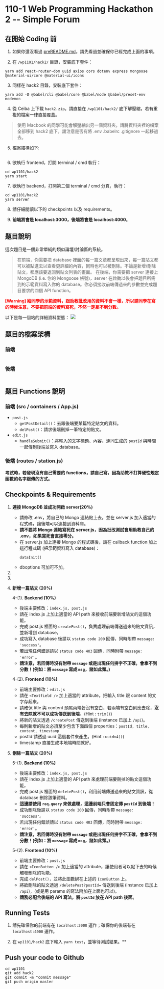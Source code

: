 # 110-1 Web Programming Hackathon 2 -- Simple Forum

## 在開始 Coding 前

1. 如果你還沒看過 [preREADME.md](https://hackmd.io/@UTZnTlSqR46n46iMn1U_lQ/H1b03gV_d)，請先看過並確保你已經完成上面的事項。

2. 在 `/wp1101/hack2/` 目錄，安裝底下套件：
```
yarn add react-router-dom uuid axios cors dotenv express mongoose @material-ui/core @material-ui/icons
```
3. 同樣在 hack2 目錄，安裝底下套件：
```
yarn add -D @babel/cli @babel/core @babel/node @babel/preset-env nodemon
``` 

4. 從 Ceiba 上下載 `hack2.zip`。請直接在 `/wp1101/hack2/` 底下解壓縮，若有重複的檔案一律直接覆蓋。
> 使用 Macbook 的同學可能會解壓縮出另一個資料夾，請將資料夾裡的檔案全部移到 hack2 底下，請注意是否有將 .env .babelrc .gitignore 一起移過去。

5. 檔案結構如下:
```

```
6. 欲執行 frontend，打開 terminal / cmd 執行：
```
cd wp1101/hack2
yarn start
```
7. 欲執行 backend，打開第二個 terminal / cmd 分頁，執行：
```
cd wp1101/hack2
yarn server
```

8. 請仔細閱讀以下的 checkpoints 以及 requirements。

9. **前端將會是 localhost:3000，後端將會是 localhost:4000**。

## 題目說明
這次題目是一個非常單純的類似論壇/討論區的系統。

> 在前端，你需要把 database 裡面的每一篇文章都呈現出來，每一篇貼文都可以被點進去以查看更詳細的內容，同時也可以被刪除。不論是新增/刪除貼文，都應該要返回到貼文列表的畫面。
> 在後端，你需要把 server 連接上 MongoDB (i.e. 你的 Mongoose 帳號)，server 在啟動以後會把題目所需到的示範資料寫入你的 database。你必須接收前端傳過來的參數並完成題目要求的四個 API function。

**<span style="color:red">[Warning] 給同學的示範資料，跟助教批改用的資料不會一樣，所以請同學在寫的時候注意，不要把前端的資料寫死，不然一定拿不到分數。</span>**

以下是每一個站的詳細資料型態：
![](https://i.imgur.com/jJZSP7v.png)

## 題目的檔案架構
### 前端
![]()

### 後端
![]()

## 題目 Functions 說明
### 前端 (src / containers / App.js)
* `post.js`
    * `getPostDetail()`：去跟後端要某篇特定貼文的資料。
    * `delPost()`：請求後端刪掉一筆特定的貼文。
* `edit.js`
    * `handleSubmit()`：將輸入的文字標題、內容，連同生成的 `postId` 與時間一起傳到後端並寫入 database。

### 後端 (routes / station.js)


**考試時，若發現沒有自己需要的 functions，請自己寫，因為助教不打算硬性規定函數的名字跟傳的方式。**

## Checkpoints & Requirements
1. **連接 MongoDB 並成功開啟 server(20%)**
    * 請修改 .env，將自己的 Mongo 連結貼上去，並在 server.js 加入適當的程式碼，讓後端可以連接到資料庫。
    * **請不要將 Mongo 連結寫死在 server.js，因為批改測試會用助教自己的 .env，如果寫死會直接零分。**
    * 在 server.js 加上連接 Mongo 的程式碼後，請在 callback function 加上這行程式碼 (把示範資料寫入 database)：
        ```
        dataInit()
        ```
    * dboptions 可加可不加。

2. 

3. 

4. **新增一篇貼文 (20%)**

    4-(1). **Backend (10%)**
    
    * 後端主要修改：```index.js, post.js```
    * 請在 index.js 上加上適當的 API path 來接收前端要新增貼文的這個功能。
    * 完成 post.js 裡面的 `createPost()`，負責處理前端傳送過來的貼文資訊，並新增到 database。
    * 成功寫入 database 後請以 `status code 200` 回傳，同時附帶 `message: 'success'`。
    * 若出現任何錯誤請以 `status code 403` 回傳，同時附帶 `message: 'error'`。
    * **請注意，若回傳時沒有附帶 `message` 或是出現任何拼字不正確，會拿不到分數！(例如：將 `message` 寫成 `msg`，諸如此類。)**
    
    
    4-(2). **Frontend (10%)**
    
    * 前端主要修改：```edit.js```
    * 請在 ```<Textfield />``` 加上適當的 attribute，把輸入 title 跟 content 的文字存起來。
    * 請確保 title 與 content 頭尾兩端皆沒有空白，若兩端有空白則應去除，**沒有去除就不可以成功傳送到後端**。(Hint : `trim()`)
    * 將新的貼文透過 `/createPost` 傳送到後端 (instance 已加上 `/api`)。
    * 每則新增的貼文必須至少包含下面四個 properties：`postId, title, content, timestamp`
    * postId 請透過 uuid 這個套件來產生。(Hint : `uuidv4()`)
    * timestamp 直接生成本地端時間就好。

5. **刪除一篇貼文 (20%)**

    5-(1). **Backend (10%)**
    
    * 後端主要修改：```index.js, post.js```
    * 請在 index.js 上加上適當的 API path 來處理前端要刪掉的貼文這個功能。
    * 完成 post.js 裡面的 `deletePost()`，利用前端傳送過來的貼文資訊，從 database 刪除該筆資料。
    * **這邊請使用 `req.query` 來做處理，這邊前端只會固定傳 `postId` 到後端！**
    * 成功刪除後請以 `status code 200` 回傳，同時附帶 `message: 'success'`。
    * 若出現任何錯誤請以 `status code 403` 回傳，同時附帶 `message: 'error'`。
    * **請注意，若回傳時沒有附帶 `message` 或是出現任何拼字不正確，會拿不到分數！(例如：將 `message` 寫成 `msg`，諸如此類。)**
    
    5-(2). **Frontend (10%)**
    
    * 前端主要修改：```post.js```
    * 請在 ```<IconButton />``` 加上適當的 attribute，讓使用者可以點下去的時候觸發刪除的功能。
    * 完成 `delPost()`，並將此函數綁在上述的 `IconButton` 上。
    * 將欲刪除的貼文透過 `/deletePost?postId=` 傳送到後端 (instance 已加上 `/api`)，(或是用 params 的寫法附加在上面也可以)。
    * **請務必配合後端的 API 寫法，將 `postId` 放在 API path 後面。**

## Running Tests
1. 請先確保你的前端有在 `localhost:3000` 運作；確保你的後端有在 `localhost:4000` 運作。

2. 在 `wp1101/hack2` 底下輸入 `yarn test`，並等待測試結果。**

## Push your code to Github
```
cd wp1101
git add hack2
git commit -m "commit message"
git push origin master
```
